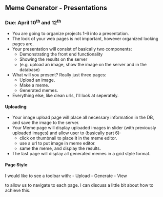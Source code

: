 ## Meme Generator - Presentations
### Due: April 10<sup>th</sup> and 12<sup>th</sup>

- You are going to organize projects 1-6 into a presentation.
- The look of your web pages is not important, however organized looking pages are.
- Your presentation will consist of basically two components:
    - Demonstrating the front end functionality
    - Showing the results on the server
    - (e.g. upload an image, show the image on the server and in the database)
- What will you present? Really just three pages:
    - Upload an image.
    - Make a meme.
    - Generated memes.
- Everything else, like clean urls, I'll look at seperately.

#### Uploading

- Your image upload page will place all necessary information in the DB, and save the image to the server.
- Your Meme page will display uploaded images in slider (with previously uploaded images) and allow user to (basically part 6):
    - click on thumbnail to place it in the meme editor.
    - use a url to put image in meme editor.
    - same the meme, and display the results.
- The last page will display all generated memes in a grid style format. 


#### Page Style

I would like to see a toolbar with:
    - Upload
    - Generate 
    - View 
    
to allow us to navigate to each page. I can discuss a little bit about how to achieve this. 
